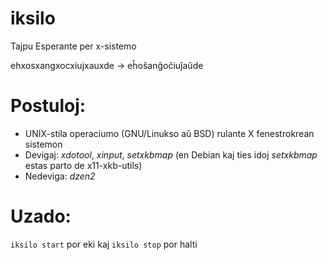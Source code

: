 # iksilo
Tajpu Esperante per x-sistemo

ehxosxangxocxiujxauxde -> eĥoŝanĝoĉiuĵaŭde

# Postuloj:
- UNIX-stila operaciumo (GNU/Linukso aŭ BSD) rulante X fenestrokrean sistemon
- Devigaj: *xdotool*, *xinput*, *setxkbmap* (en Debian kaj ties idoj *setxkbmap* estas parto de x11-xkb-utils) 
- Nedeviga: *dzen2*

# Uzado:
`iksilo start` por eki kaj `iksilo stop` por halti
